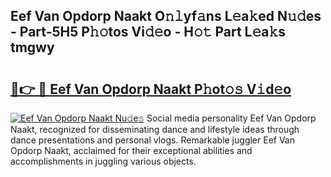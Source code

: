 ## Eef Van Opdorp Naakt O𝚗𝚕yf𝚊ns L𝚎a𝚔ed N𝚞𝚍es - Part-5H5 P𝚑𝚘tos Vi𝚍𝚎o - H𝚘𝚝 Part L𝚎a𝚔s tmgwy

# <h2><a href="http://kf9ho39.oniu.top/?m=Eef+Van+Opdorp+Naakt">🔗👉 🔴 Eef Van Opdorp Naakt P𝚑ot𝚘𝚜 V𝚒d𝚎o</a></h2>

[![Eef Van Opdorp Naakt Nu𝚍e𝚜](https://i.imgur.com/0qMVB7G.gif)](http://kf9ho39.oniu.top/?m=Eef+Van+Opdorp+Naakt)
Social media personality Eef Van Opdorp Naakt, recognized for disseminating dance and lifestyle ideas through dance presentations and personal vlogs. Remarkable juggler Eef Van Opdorp Naakt, acclaimed for their exceptional abilities and accomplishments in juggling various objects.  
